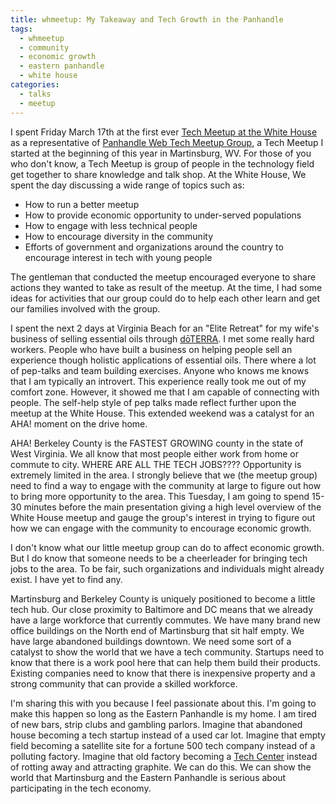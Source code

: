 ```yaml
---
title: whmeetup: My Takeaway and Tech Growth in the Panhandle
tags:
  - whmeetup
  - community
  - economic growth
  - eastern panhandle
  - white house
categories:
  - talks
  - meetup
---
```


I spent Friday March 17th at the first ever
[Tech Meetup at the White House](https://www.whitehouse.gov/blog/2015/04/14/friday-tech-meetup-white-house-0) as a
representative of
[Panhandle Web Tech Meetup Group](http://www.meetup.com/Panhandle-Web-Tech/), a Tech Meetup I started at the beginning
of this year in Martinsburg, WV. For those
of you who don't know, a Tech Meetup is group of people in the technology field get together to share knowledge and
talk shop. At the White House, We spent the day discussing a wide range of topics such as:

 - How to run a better meetup
 - How to provide economic opportunity to under-served populations 
 - How to engage with less technical people
 - How to encourage diversity in the community
 - Efforts of government and organizations around the country to encourage interest in tech with young people
 
The gentleman that conducted the meetup encouraged everyone to share actions they wanted to take as result of the meetup.
At the time, I had some ideas for activities that our group could do to help each other learn and get our
families involved with the group.

I spent the next 2 days at Virginia Beach for an "Elite Retreat" for my wife's business of selling essential oils
through [dōTERRA](http://www.doterra.com/#/en). I met some really hard workers. People who have built a business on helping people sell an
experience though holistic applications of essential oils. There where a lot of pep-talks and team building exercises.
Anyone who knows me knows that I am typically an introvert. This experience really took me out of my comfort zone.
However, it showed me that I am capable of connecting with people. The self-help style of pep talks made reflect further
upon the meetup at the White House. This extended weekend was a catalyst for an AHA! moment on the drive home. 

AHA! Berkeley County is the FASTEST GROWING county in the state of West Virginia. We all know that most people either
work from home or commute to city. WHERE ARE ALL THE TECH JOBS???? Opportunity is extremely limited in the area.
I strongly believe that we (the meetup group) need to find a way to engage with the community at large to figure out
how to bring more opportunity to the area. This Tuesday, I am going to spend 15-30 minutes before the main presentation
giving a high level overview of the White House meetup and gauge the group's interest in trying to figure out
how we can engage with the community to encourage economic growth.

I don't know what our little meetup group can do to affect economic growth. But I do know that someone needs to be
a cheerleader for bringing tech jobs to the area. To be fair, such organizations and individuals might already exist. I
 have yet to find any.

Martinsburg and Berkeley County is uniquely positioned to become a little tech hub. Our close proximity to Baltimore
and DC means that we already have a large workforce that currently commutes. We have many brand new office buildings on the
North end of Martinsburg that sit half empty. We have large abandoned buildings downtown. We need some sort of a
catalyst to show the world that we have a tech community. Startups need to know that there is a work pool here
that can help them build their products. Existing companies need to know that there is inexpensive property and
a strong community that can provide a skilled workforce.

I'm sharing this with you because I feel passionate about this. I'm going to make this happen so long as the
Eastern Panhandle is my home. I am tired of new bars, strip clubs and gambling parlors. Imagine that abandoned house
becoming a tech startup instead of a used car lot. Imagine that empty field becoming a satellite site for a fortune 500
tech company instead of a polluting factory. Imagine that old factory becoming a [Tech Center]() instead of rotting away
and attracting graphite. We can do
this. We can show the world that Martinsburg and the Eastern Panhandle is serious about participating in the tech economy.
